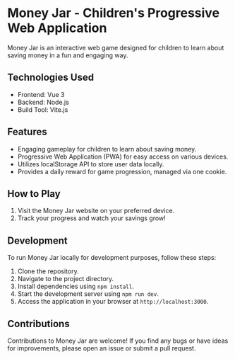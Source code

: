 # Money Jar - Children's Progressive Web Application

Money Jar is an interactive web game designed for children to learn about saving money in a fun and engaging way.

## Technologies Used

- Frontend: Vue 3
- Backend: Node.js
- Build Tool: Vite.js

## Features

- Engaging gameplay for children to learn about saving money.
- Progressive Web Application (PWA) for easy access on various devices.
- Utilizes localStorage API to store user data locally.
- Provides a daily reward for game progression, managed via one cookie.

## How to Play

1. Visit the Money Jar website on your preferred device.
2. Track your progress and watch your savings grow!

## Development

To run Money Jar locally for development purposes, follow these steps:

1. Clone the repository.
2. Navigate to the project directory.
3. Install dependencies using `npm install`.
4. Start the development server using `npm run dev`.
5. Access the application in your browser at `http://localhost:3000`.

## Contributions

Contributions to Money Jar are welcome! If you find any bugs or have ideas for improvements, please open an issue or submit a pull request.
